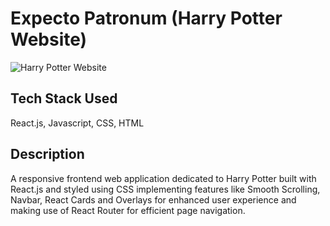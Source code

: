 # Expecto Patronum (Harry Potter Website)
![Harry Potter Website](https://drive.google.com/file/uc?export=view&id=14q6fSS5wn4Ph7KRPFSLI1QI1ZBuFvgh0)

## Tech Stack Used
React.js, Javascript, CSS, HTML

## Description
A responsive frontend web application dedicated to Harry Potter built with React.js and styled using CSS implementing features like
Smooth Scrolling, Navbar, React Cards and Overlays for enhanced user experience and making use of React Router for efficient page
navigation.

